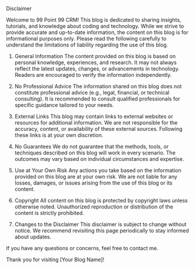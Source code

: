 Disclaimer

Welcome to 99 Point 99 CRM! This blog is dedicated to sharing insights, tutorials, and knowledge about coding and technology. While we strive to provide accurate and up-to-date information, the content on this blog is for informational purposes only. Please read the following carefully to understand the limitations of liability regarding the use of this blog.

1. General Information
The content provided on this blog is based on personal knowledge, experiences, and research. It may not always reflect the latest updates, changes, or advancements in technology. Readers are encouraged to verify the information independently.

2. No Professional Advice
The information shared on this blog does not constitute professional advice (e.g., legal, financial, or technical consulting). It is recommended to consult qualified professionals for specific guidance tailored to your needs.

3. External Links
This blog may contain links to external websites or resources for additional information. We are not responsible for the accuracy, content, or availability of these external sources. Following these links is at your own discretion.

4. No Guarantees
We do not guarantee that the methods, tools, or techniques described on this blog will work in every scenario. The outcomes may vary based on individual circumstances and expertise.

5. Use at Your Own Risk
Any actions you take based on the information provided on this blog are at your own risk. We are not liable for any losses, damages, or issues arising from the use of this blog or its content.

6. Copyright
All content on this blog is protected by copyright laws unless otherwise noted. Unauthorized reproduction or distribution of the content is strictly prohibited.

7. Changes to the Disclaimer
This disclaimer is subject to change without notice. We recommend revisiting this page periodically to stay informed about updates.

If you have any questions or concerns, feel free to contact me.

Thank you for visiting [Your Blog Name]!
